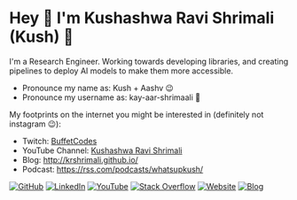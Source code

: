 # Hey 🙏 I'm Kushashwa Ravi Shrimali (Kush) 👋

I'm a Research Engineer. Working towards developing libraries, and creating pipelines to deploy AI models to make them more accessible.

- Pronounce my name as: Kush + Aashv 😉
- Pronounce my username as: kay-aar-shrimaali 🤍

My footprints on the internet you might be interested in (definitely not instagram :wink:):

* Twitch: [BuffetCodes](https://twitch.tv/buffetcodes)
* YouTube Channel: [Kushashwa Ravi Shrimali](http://youtube.com/c/kushashwaraviShrimali/)
* Blog: http://krshrimali.github.io/
* Podcast: https://rss.com/podcasts/whatsupkush/

[![GitHub](https://img.shields.io/badge/GitHub-krshrimali-red)](https://github.com/krshrimali)
[![LinkedIn](https://img.shields.io/badge/LinkedIn-kushashwa-blue)](https://www.linkedin.com/in/kushashwa-ravi-shrimali-b6780152/)
[![YouTube](https://img.shields.io/badge/YouTube-kush-red)](https://youtube.com/c/kushashwaraviShrimali)
[![Stack Overflow](https://img.shields.io/badge/Stack&nbsp;Overflow-kushashwa-orange)](https://stackoverflow.com/users/2218021/kushashwa-ravi-shrimali)
[![Website](https://img.shields.io/badge/Website-krshrimali.github.io-green)](https://krshrimali.github.io/)
[![Blog](https://img.shields.io/badge/Blog-krshrimali.github.io/blog-yellowgreen)](https://krshrimali.github.io/)
